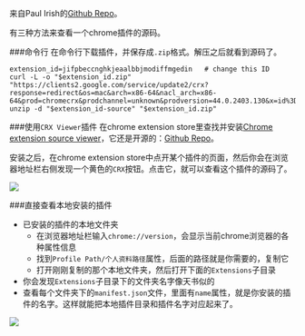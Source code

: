 来自Paul Irish的[Github Repo](https://gist.github.com/paulirish/78d6c1406c901be02c2d)。

有三种方法来查看一个chrome插件的源码。

###命令行
在命令行下载插件，并保存成`.zip`格式。解压之后就看到源码了。
```
extension_id=jifpbeccnghkjeaalbbjmodiffmgedin   # change this ID
curl -L -o "$extension_id.zip" "https://clients2.google.com/service/update2/crx?response=redirect&os=mac&arch=x86-64&nacl_arch=x86-64&prod=chromecrx&prodchannel=unknown&prodversion=44.0.2403.130&x=id%3D$extension_id%26uc"
unzip -d "$extension_id-source" "$extension_id.zip"
```

###使用`CRX Viewer`插件
在chrome extension store里查找并安装[Chrome extension source viewer](https://chrome.google.com/webstore/detail/chrome-extension-source-v/jifpbeccnghkjeaalbbjmodiffmgedin?hl=en)，它还是开源的：[Github Repo](https://github.com/Rob--W/crxviewer)。

安装之后，在chrome extension store中点开某个插件的页面，然后你会在浏览器地址栏右侧发现一个黄色的`CRX`按钮。点击它，就可以查看这个插件的源码了。

![](https://camo.githubusercontent.com/f8b30208400d72b7cd2d6a8facd595896a8319e5/68747470733a2f2f6c68362e676f6f676c6575736572636f6e74656e742e636f6d2f4f5633674a63776b35514a6b306c6b4c78746137745f6d5f6850315653694a61496764377739586d786c564f56426175655441487572664b53756d6c73564e58565239686945454f74513d733634302d683430302d653336352d7277)

###直接查看本地安装的插件

* 已安装的插件的本地文件夹
    - 在浏览器地址栏输入`chrome://version`，会显示当前chrome浏览器的各种属性信息
    - 找到`Profile Path/个人资料路径`属性，后面的路径就是你需要的，复制它
    - 打开刚刚复制的那个本地文件夹，然后打开下面的`Extensions`子目录
* 你会发现`Extensions`子目录下的文件夹名字像天书似的
* 查看每个文件夹下的`manifest.json`文件，里面有`name`属性，就是你安装的插件的名字。这样就能把本地插件目录和插件名字对应起来了。

![](https://cloud.githubusercontent.com/assets/39191/9500889/d7ffe65a-4bdc-11e5-9cfd-06ac0cbe5497.png)

